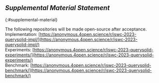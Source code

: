 ## *Supplemental Material Statement*
{:#supplemental-material}

The following repositories will be made open-source after acceptance.
Implementation: [https://anonymous.4open.science/r/iswc-2023-querysolid-impl/](https://anonymous.4open.science/r/iswc-2023-querysolid-impl/)<br />
Experiments: [https://anonymous.4open.science/r/iswc-2023-querysolid-experiments/](https://anonymous.4open.science/r/iswc-2023-querysolid-experiments/)<br />
Benchmark: [https://anonymous.4open.science/r/iswc-2023-querysolid-benchmark/](https://anonymous.4open.science/r/iswc-2023-querysolid-benchmark/)<br />
